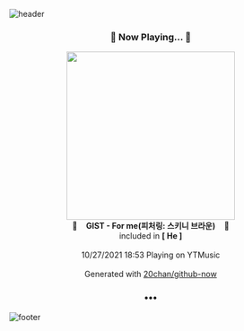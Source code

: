 ![header](https://capsule-render.vercel.app/api?type=wave&height=170&section=header&text=Hi.%20I'm%20SHIFT&fontColor=090707&fontAlignX=45&fontAlignY=65&fontSize=100)

<h3 align="center">🎵 Now Playing... 🎵</h3>
<p align="center">
  <a href="https://music.youtube.com/watch?v=D1OcH5X6sZY">
    <img width="300" src="https://lh3.googleusercontent.com/I6W5cTXVqrUJiC39km0gt9dFFQ0mGDjiYpph00zWVLGJ73Krgnfg-tvwJISY6PAkw3UBnGrwQNnjo4A">
  </a>
  <br>
  🎵&nbsp&nbsp&nbsp <b>GIST - For me(피처링: 스키니 브라운)</b> &nbsp&nbsp&nbsp🎵
  <br>
  included in <b>[ He ]</b>
  
  <br />
  <br />
  10/27/2021 18:53 Playing on YTMusic
  <br />
  <br />
  Generated with <a href="https://github.com/20chan/github-now">20chan/github-now</a>
</p>

<h3 align="center">•••</h3>

![footer](https://capsule-render.vercel.app/api?type=wave&height=150&section=footer)
